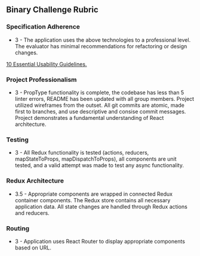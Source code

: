 ## Binary Challenge Rubric

### Specification Adherence

* 3 - The application uses the above technologies to a professional level. The evaluator has minimal recommendations for refactoring or design changes.

[10 Essential Usability Guidelines.](https://speckyboy.com/10-essential-web-application-usability-guidelines/)

### Project Professionalism

* 3 - PropType functionality is complete, the codebase has less than 5 linter errors, README has been updated with all group members. Project utilized wireframes from the outset. All git commits are atomic, made first to branches, and use descriptive and consise commit messages. Project demonstrates a fundamental understanding of React architecture.

### Testing

* 3 - All Redux functionality is tested (actions, reducers, mapStateToProps, mapDispatchToProps), all components are unit tested, and a valid attempt was made to test any async functionality.

### Redux Architecture

* 3.5 - Appropriate components are wrapped in connected Redux container components. The Redux store contains all necessary application data. All state changes are handled through Redux actions and reducers.

### Routing

* 3 - Application uses React Router to display appropriate components based on URL.
